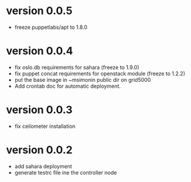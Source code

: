 # version 0.0.5

  * freeze puppetlabs/apt to 1.8.0

# version 0.0.4

* fix oslo.db requirements for sahara (freeze to 1.9.0)
* fix puppet concat requirements for openstack module (freeze to 1.2.2)
* put the base image in ~msimonin public dir on grid5000
* Add crontab doc for automatic deployment.

# version 0.0.3

* fix ceilometer installation

# version 0.0.2

* add sahara deployment
* generate testrc file ine the controller node


